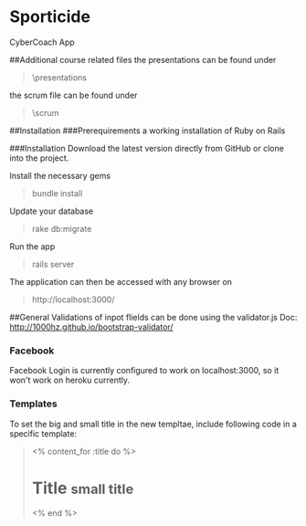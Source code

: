 # Sporticide
CyberCoach App

##Additional course related files
the presentations can be found under
> \presentations

the scrum file can be found under
> \scrum

##Installation
###Prerequirements
a working installation of Ruby on Rails

###Installation
Download the latest version directly from GitHub or clone into the project.

Install the necessary gems
> bundle install

Update your database
> rake db:migrate

Run the app
> rails server

The application can then be accessed with any browser on
> http://localhost:3000/

##General
Validations of inpot flields can be done using the validator.js
Doc: http://1000hz.github.io/bootstrap-validator/

### Facebook
Facebook Login is currently configured to work on localhost:3000, so 
it won't work on heroku currently.

### Templates
To set the big and small title in the new templtae, include following code in a specific template:

> <% content_for :title do %>
>     <h1>
>       Title
>       <small>small title</small>
>     </h1>
> <% end %>